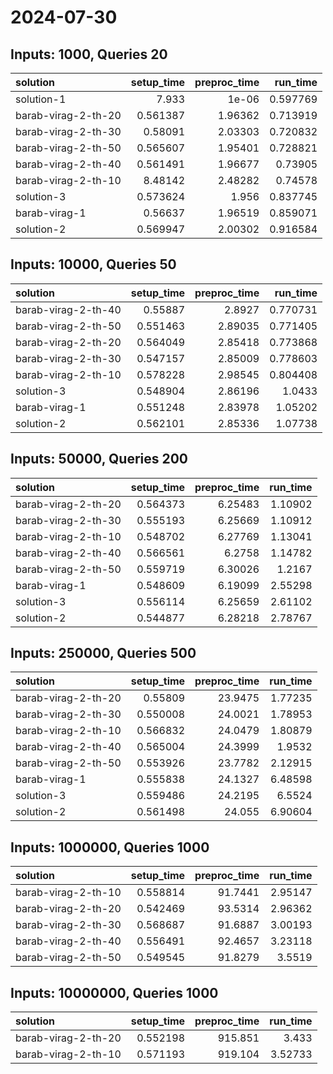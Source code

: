 # 2024-07-30

## Inputs: 1000, Queries 20

| solution            |   setup_time |   preproc_time |   run_time |
|:--------------------|-------------:|---------------:|-----------:|
| solution-1          |     7.933    |        1e-06   |   0.597769 |
| barab-virag-2-th-20 |     0.561387 |        1.96362 |   0.713919 |
| barab-virag-2-th-30 |     0.58091  |        2.03303 |   0.720832 |
| barab-virag-2-th-50 |     0.565607 |        1.95401 |   0.728821 |
| barab-virag-2-th-40 |     0.561491 |        1.96677 |   0.73905  |
| barab-virag-2-th-10 |     8.48142  |        2.48282 |   0.74578  |
| solution-3          |     0.573624 |        1.956   |   0.837745 |
| barab-virag-1       |     0.56637  |        1.96519 |   0.859071 |
| solution-2          |     0.569947 |        2.00302 |   0.916584 |

## Inputs: 10000, Queries 50

| solution            |   setup_time |   preproc_time |   run_time |
|:--------------------|-------------:|---------------:|-----------:|
| barab-virag-2-th-40 |     0.55887  |        2.8927  |   0.770731 |
| barab-virag-2-th-50 |     0.551463 |        2.89035 |   0.771405 |
| barab-virag-2-th-20 |     0.564049 |        2.85418 |   0.773868 |
| barab-virag-2-th-30 |     0.547157 |        2.85009 |   0.778603 |
| barab-virag-2-th-10 |     0.578228 |        2.98545 |   0.804408 |
| solution-3          |     0.548904 |        2.86196 |   1.0433   |
| barab-virag-1       |     0.551248 |        2.83978 |   1.05202  |
| solution-2          |     0.562101 |        2.85336 |   1.07738  |

## Inputs: 50000, Queries 200

| solution            |   setup_time |   preproc_time |   run_time |
|:--------------------|-------------:|---------------:|-----------:|
| barab-virag-2-th-20 |     0.564373 |        6.25483 |    1.10902 |
| barab-virag-2-th-30 |     0.555193 |        6.25669 |    1.10912 |
| barab-virag-2-th-10 |     0.548702 |        6.27769 |    1.13041 |
| barab-virag-2-th-40 |     0.566561 |        6.2758  |    1.14782 |
| barab-virag-2-th-50 |     0.559719 |        6.30026 |    1.2167  |
| barab-virag-1       |     0.548609 |        6.19099 |    2.55298 |
| solution-3          |     0.556114 |        6.25659 |    2.61102 |
| solution-2          |     0.544877 |        6.28218 |    2.78767 |

## Inputs: 250000, Queries 500

| solution            |   setup_time |   preproc_time |   run_time |
|:--------------------|-------------:|---------------:|-----------:|
| barab-virag-2-th-20 |     0.55809  |        23.9475 |    1.77235 |
| barab-virag-2-th-30 |     0.550008 |        24.0021 |    1.78953 |
| barab-virag-2-th-10 |     0.566832 |        24.0479 |    1.80879 |
| barab-virag-2-th-40 |     0.565004 |        24.3999 |    1.9532  |
| barab-virag-2-th-50 |     0.553926 |        23.7782 |    2.12915 |
| barab-virag-1       |     0.555838 |        24.1327 |    6.48598 |
| solution-3          |     0.559486 |        24.2195 |    6.5524  |
| solution-2          |     0.561498 |        24.055  |    6.90604 |

## Inputs: 1000000, Queries 1000

| solution            |   setup_time |   preproc_time |   run_time |
|:--------------------|-------------:|---------------:|-----------:|
| barab-virag-2-th-10 |     0.558814 |        91.7441 |    2.95147 |
| barab-virag-2-th-20 |     0.542469 |        93.5314 |    2.96362 |
| barab-virag-2-th-30 |     0.568687 |        91.6887 |    3.00193 |
| barab-virag-2-th-40 |     0.556491 |        92.4657 |    3.23118 |
| barab-virag-2-th-50 |     0.549545 |        91.8279 |    3.5519  |

## Inputs: 10000000, Queries 1000

| solution            |   setup_time |   preproc_time |   run_time |
|:--------------------|-------------:|---------------:|-----------:|
| barab-virag-2-th-20 |     0.552198 |        915.851 |    3.433   |
| barab-virag-2-th-10 |     0.571193 |        919.104 |    3.52733 |
